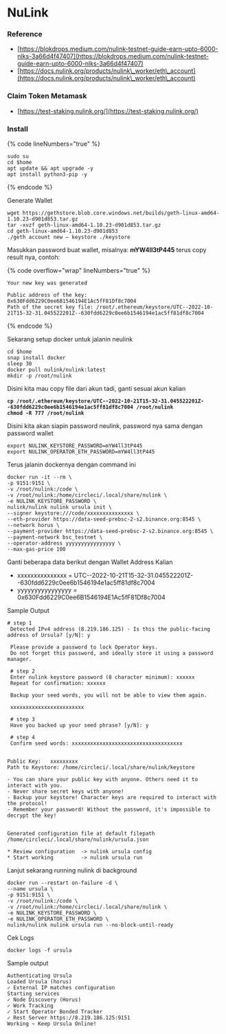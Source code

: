 # NuLink

### Reference

* [https://blokdrops.medium.com/nulink-testnet-guide-earn-upto-6000-nlks-3a66d4f47407](https://blokdrops.medium.com/nulink-testnet-guide-earn-upto-6000-nlks-3a66d4f47407)
* [https://docs.nulink.org/products/nulink\_worker/eth\_account](https://docs.nulink.org/products/nulink\_worker/eth\_account)

### Claim Token Metamask

* [https://test-staking.nulink.org/](https://test-staking.nulink.org/)

### Install

{% code lineNumbers="true" %}
```
sudo su
cd $home
apt update && apt upgrade -y
apt install python3-pip -y
```
{% endcode %}

Generate Wallet

```
wget https://gethstore.blob.core.windows.net/builds/geth-linux-amd64-1.10.23-d901d853.tar.gz
tar -xvzf geth-linux-amd64-1.10.23-d901d853.tar.gz
cd geth-linux-amd64-1.10.23-d901d853
./geth account new — keystore ./keystore
```

Masukkan password buat wallet, misalnya: **mYW4ll3tP445** terus copy result nya, contoh:

{% code overflow="wrap" lineNumbers="true" %}
```
Your new key was generated

Public address of the key:   0x630Fdd6229C0ee6B1546194E1Ac5fF81Df8c7004
Path of the secret key file: /root/.ethereum/keystore/UTC--2022-10-21T15-32-31.045522201Z--630fdd6229c0ee6b1546194e1ac5ff81df8c7004
```
{% endcode %}

Sekarang setup docker untuk jalanin neulink

```
cd $home
snap install docker
sleep 30
docker pull nulink/nulink:latest
mkdir -p /root/nulink
```

Disini kita mau copy file dari akun tadi, ganti sesuai akun kalian

<pre data-overflow="wrap" data-line-numbers><code><strong>cp /root/.ethereum/keystore/UTC--2022-10-21T15-32-31.045522201Z--630fdd6229c0ee6b1546194e1ac5ff81df8c7004 /root/nulink
</strong><strong>chmod -R 777 /root/nulink</strong></code></pre>

Disini kita akan siapin password neulink, password nya sama dengan password wallet

```
export NULINK_KEYSTORE_PASSWORD=mYW4ll3tP445
export NULINK_OPERATOR_ETH_PASSWORD=mYW4ll3tP445
```

Terus jalanin dockernya dengan command ini

```
docker run -it --rm \
-p 9151:9151 \
-v /root/nulink:/code \
-v /root/nulink:/home/circleci/.local/share/nulink \
-e NULINK_KEYSTORE_PASSWORD \
nulink/nulink nulink ursula init \
--signer keystore:///code/xxxxxxxxxxxxxxx \
--eth-provider https://data-seed-prebsc-2-s2.binance.org:8545 \
--network horus \
--payment-provider https://data-seed-prebsc-2-s2.binance.org:8545 \
--payment-network bsc_testnet \
--operator-address yyyyyyyyyyyyyyyy \
--max-gas-price 100
```

Ganti beberapa data berikut dengan Wallet Address Kalian

* xxxxxxxxxxxxxxx = UTC--2022-10-21T15-32-31.045522201Z--630fdd6229c0ee6b1546194e1ac5ff81df8c7004
* yyyyyyyyyyyyyyyy = 0x630Fdd6229C0ee6B1546194E1Ac5fF81Df8c7004

Sample Output

```
# step 1
 Detected IPv4 address (8.219.186.125) - Is this the public-facing address of Ursula? [y/N]: y
 
 Please provide a password to lock Operator keys.
 Do not forget this password, and ideally store it using a password manager.
 
 # step 2
 Enter nulink keystore password (8 character minimum): xxxxxx
 Repeat for confirmation: xxxxxx
 
 Backup your seed words, you will not be able to view them again.
 
 xxxxxxxxxxxxxxxxxxxxxxxx
 
 # step 3
 Have you backed up your seed phrase? [y/N]: y
 
 # step 4
 Confirm seed words: xxxxxxxxxxxxxxxxxxxxxxxxxxxxxxxxxxxx
 
 
Public Key:   xxxxxxxxx
Path to Keystore: /home/circleci/.local/share/nulink/keystore

- You can share your public key with anyone. Others need it to interact with you.
- Never share secret keys with anyone! 
- Backup your keystore! Character keys are required to interact with the protocol!
- Remember your password! Without the password, it's impossible to decrypt the key!


Generated configuration file at default filepath /home/circleci/.local/share/nulink/ursula.json

* Review configuration  -> nulink ursula config
* Start working         -> nulink ursula run
```

Lanjut sekarang running nulink di background

```
docker run --restart on-failure -d \
--name ursula \
-p 9151:9151 \
-v /root/nulink:/code \
-v /root/nulink:/home/circleci/.local/share/nulink \
-e NULINK_KEYSTORE_PASSWORD \
-e NULINK_OPERATOR_ETH_PASSWORD \
nulink/nulink nulink ursula run --no-block-until-ready
```

Cek Logs

```
docker logs -f ursula
```

Sample output

```
Authenticating Ursula
Loaded Ursula (horus)
✓ External IP matches configuration
Starting services
✓ Node Discovery (Horus)
✓ Work Tracking
✓ Start Operator Bonded Tracker
✓ Rest Server https://8.219.186.125:9151
Working ~ Keep Ursula Online!
```
